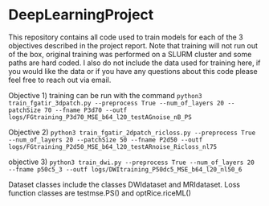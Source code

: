 # DeepLearningProject

This repository contains all code used to train models for each of the 3 objectives described in the project report. Note that training will not run out of the box, original training was performed on a SLURM cluster and some paths are hard coded. I also do not include the data used for training here, if you would like the data or if you have any questions about this code please feel free to reach out via email.

Objective 1)
training can be run with the command
`python3 train_fgatir_3dpatch.py --preprocess True --num_of_layers 20 --patchSize 70 --fname P3d70 --outf logs/FGtraining_P3d70_MSE_b64_l20_testAGnoise_nB_PS`

Objective 2)
`python3 train_fgatir_2dpatch_ricloss.py --preprocess True --num_of_layers 20 --patchSize 50 --fname P2d50 --outf logs/FGtraining_P2d50_MSE_b64_l20_testARnoise_Ricloss_nl75`

objective 3)
`python3 train_dwi.py --preprocess True --num_of_layers 20 --fname p50c5_3 --outf logs/DWItraining_P50dc5_MSE_b64_l20_nl50_6`

Dataset classes include the classes DWIdataset and MRIdataset. Loss function classes are testmse.PS() and optRice.riceML()
